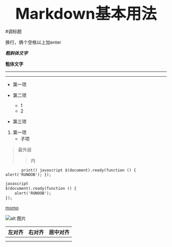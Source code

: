 <center><font size=20px><b>Markdown基本用法</b></font></center>

<p> #调标题</p>

<p>换行，俩个空格以上加enter</p>

***粗斜体文字***

**粗体文字**

---

****

- 第一项

- 第二项
  - 1
  - 2

- 第三项

1. 第一项
   - 子项

> 最外层
>
> > 内

`		print() javascript
		$(document).ready(function () {
   		 alert('RUNOOB');
			});`		

```html
javascript
$(document).ready(function () {
    alert('RUNOOB');
});
```

[momo]( https://github.com/zhenli798/momo )

![alt 图片](https://ss1.bdstatic.com/70cFvXSh_Q1YnxGkpoWK1HF6hhy/it/u=511799628,613157017&fm=26&gp=0.jpg "海贼王")

| 左对齐 | 右对齐 | 居中对齐 |
| :----- | -----: | :------: |
|        |        |          |
|        |        |          |

